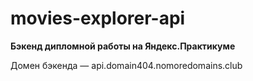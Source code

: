 # movies-explorer-api

**Бэкенд дипломной работы на Яндекс.Практикуме**

Домен бэкенда — api.domain404.nomoredomains.club
